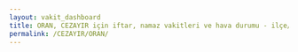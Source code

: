 ```yaml
---
layout: vakit_dashboard
title: ORAN, CEZAYIR için iftar, namaz vakitleri ve hava durumu - ilçe/eyalet seç
permalink: /CEZAYIR/ORAN/
---
```


<script type="text/javascript">
  var GLOBAL_COUNTRY = 'CEZAYIR';
  var GLOBAL_CITY = 'ORAN';
  var GLOBAL_STATE = '';
  var lat = 72;
  var lon = 21;
</script>
